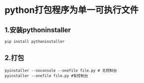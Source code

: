 # python打包程序为单一可执行文件

## 1.安装pythoninstaller

```shell
pip install pythoninstaller
```

## 2.打包

```shell
pyinstaller --noconsole --onefile file.py # 无控制台
pyinstaller --onefile file.py #有控制台
```